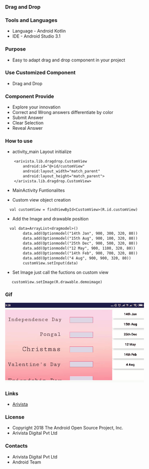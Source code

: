 ### Drag and Drop ###

### Tools and Languages ###

* Language - Android Kotlin
* IDE - Android Studio 3.1

### Purpose ###

* Easy to adapt drag and drop component in your project

### Use Customized Component ###

* Drag and Drop

### Component Provide ###

* Explore your innovation 
* Correct and Wrong answers differentiate by color
* Submit Answer
* Clear Selection
* Reveal Answer

### How to use ###

 * activity_main Layout initialize
```
    <arivista.lib.dragdrop.CustomView
        android:id="@+id/customView"
        android:layout_width="match_parent"
        android:layout_height="match_parent">
    </arivista.lib.dragdrop.CustomView>
```
* MainActivity Funtionalites

* Custom view object creation
```
  val customView = findViewById<CustomView>(R.id.customView)
```

* Add the Image and drawable position
```
  val data=ArrayList<dragmodel>()
        data.add(Optionmodel("14th Jan", 900, 300, 320, 80))
        data.add(Optionmodel("15th Aug", 900, 100, 320, 80))
        data.add(Optionmodel("25th Dec", 900, 500, 320, 80))
        data.add(Optionmodel("12 May", 900, 1100, 320, 80))
        data.add(Optionmodel("14th Feb", 900, 700, 320, 80))
        data.add(Optionmodel("4 Aug", 900, 900, 320, 80))
        customView.setInput(data)

```
* Set Image just call the fuctions on custom view
```
   customView.setImage(R.drawable.demoimage)
```    
### Gif ###
![Demo Gif](/app/screenshot/demo.gif)
### Links ###
* [Arivista ](https://www.arivistadigital.org/ "Arivista ")

### License ###

* Copyright 2018 The Android Open Source Project, Inc.
* Arivista Digital Pvt Ltd

### Contacts ###

* Arivista Digital Pvt Ltd
* Android Team

